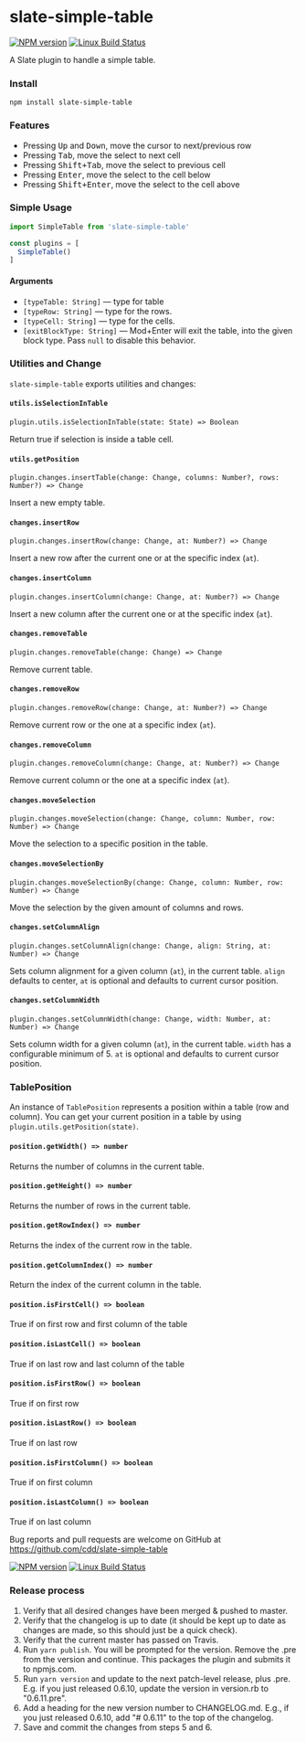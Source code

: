 # slate-simple-table

[![NPM version](https://badge.fury.io/js/slate-simple-table.svg)](http://badge.fury.io/js/slate-simple-table)
[![Linux Build Status](https://travis-ci.org/cdd/slate-simple-table.png?branch=master)](https://travis-ci.org/cdd/slate-simple-table)

A Slate plugin to handle a simple table.

### Install

```
npm install slate-simple-table
```

### Features

- Pressing <kbd>Up</kbd> and <kbd>Down</kbd>, move the cursor to next/previous row
- Pressing <kbd>Tab</kbd>, move the select to next cell
- Pressing <kbd>Shift+Tab</kbd>, move the select to previous cell
- Pressing <kbd>Enter</kbd>, move the select to the cell below
- Pressing <kbd>Shift+Enter</kbd>, move the select to the cell above

### Simple Usage

```js
import SimpleTable from 'slate-simple-table'

const plugins = [
  SimpleTable()
]
```

#### Arguments

- ``[typeTable: String]`` — type for table
- ``[typeRow: String]`` — type for the rows.
- ``[typeCell: String]`` — type for the cells.
- ``[exitBlockType: String]`` — Mod+Enter will exit the table, into the given block type. Pass `null` to disable this behavior.

### Utilities and Change

`slate-simple-table` exports utilities and changes:

#### `utils.isSelectionInTable`

```
plugin.utils.isSelectionInTable(state: State) => Boolean
```

Return true if selection is inside a table cell.

#### `utils.getPosition`

```
plugin.changes.insertTable(change: Change, columns: Number?, rows: Number?) => Change
```

Insert a new empty table.

#### `changes.insertRow`

```
plugin.changes.insertRow(change: Change, at: Number?) => Change
```

Insert a new row after the current one or at the specific index (`at`).

#### `changes.insertColumn`

```
plugin.changes.insertColumn(change: Change, at: Number?) => Change
```

Insert a new column after the current one or at the specific index (`at`).

#### `changes.removeTable`

```
plugin.changes.removeTable(change: Change) => Change
```

Remove current table.

#### `changes.removeRow`

```
plugin.changes.removeRow(change: Change, at: Number?) => Change
```

Remove current row or the one at a specific index (`at`).

#### `changes.removeColumn`

```
plugin.changes.removeColumn(change: Change, at: Number?) => Change
```

Remove current column or the one at a specific index (`at`).

#### `changes.moveSelection`

```
plugin.changes.moveSelection(change: Change, column: Number, row: Number) => Change
```

Move the selection to a specific position in the table.

#### `changes.moveSelectionBy`

```
plugin.changes.moveSelectionBy(change: Change, column: Number, row: Number) => Change
```

Move the selection by the given amount of columns and rows.

#### `changes.setColumnAlign`

```
plugin.changes.setColumnAlign(change: Change, align: String, at: Number) => Change
```

Sets column alignment for a given column (`at`), in the current table. `align`
defaults to center, `at` is optional and defaults to current cursor position.

#### `changes.setColumnWidth`

```
plugin.changes.setColumnWidth(change: Change, width: Number, at: Number) => Change
```

Sets column width for a given column (`at`), in the current table. `width` has a
configurable minimum of 5. `at` is optional and defaults to current cursor position.

### TablePosition

An instance of `TablePosition` represents a position within a table (row and column).
You can get your current position in a table by using `plugin.utils.getPosition(state)`.

#### `position.getWidth() => number`

Returns the number of columns in the current table.

#### `position.getHeight() => number`

Returns the number of rows in the current table.

#### `position.getRowIndex() => number`

Returns the index of the current row in the table.

#### `position.getColumnIndex() => number`

Return the index of the current column in the table.

#### `position.isFirstCell() => boolean`

True if on first row and first column of the table

#### `position.isLastCell() => boolean`

True if on last row and last column of the table

#### `position.isFirstRow() => boolean`

True if on first row

#### `position.isLastRow() => boolean`

True if on last row

#### `position.isFirstColumn() => boolean`

True if on first column

#### `position.isLastColumn() => boolean`

True if on last column

Bug reports and pull requests are welcome on GitHub at https://github.com/cdd/slate-simple-table

[![NPM version](https://badge.fury.io/js/slate-simple-table.svg)](http://badge.fury.io/js/slate-simple-table)
[![Linux Build Status](https://travis-ci.org/cdd/slate-simple-table.png?branch=master)](https://travis-ci.org/cdd/slate-simple-table)

### Release process

1. Verify that all desired changes have been merged & pushed to master.
2. Verify that the changelog is up to date (it should be kept up to date as changes are made, so this should just be a quick check).
3. Verify that the current master has passed on Travis.
4. Run `yarn publish`. You will be prompted for the version. Remove the .pre from the version and continue. This packages the plugin and submits it to npmjs.com.
5. Run `yarn version` and update to the next patch-level release, plus .pre. E.g. if you just released 0.6.10, update the version in version.rb to "0.6.11.pre".
6. Add a heading for the new version number to CHANGELOG.md. E.g., if you just released 0.6.10, add "# 0.6.11" to the top of the changelog.
7. Save and commit the changes from steps 5 and 6.
